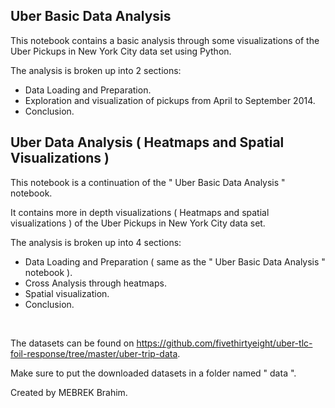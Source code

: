 ## Uber Basic Data Analysis

This notebook contains a basic analysis through some visualizations of the Uber Pickups in New York City data set using Python.

The analysis is broken up into 2 sections:  
  - Data Loading and Preparation.
  - Exploration and visualization of pickups from April to September 2014. 
  - Conclusion.

## Uber Data Analysis ( Heatmaps and Spatial Visualizations )

This notebook is a continuation of the " Uber Basic Data Analysis " notebook. 

It contains more in depth visualizations ( Heatmaps and spatial visualizations ) of the Uber Pickups in New York City data set.

The analysis is broken up into 4 sections:
- Data Loading and Preparation ( same as the " Uber Basic Data Analysis " notebook ).
- Cross Analysis through heatmaps.
- Spatial visualization.
- Conclusion.
<br>

The datasets can be found on <a href="https://github.com/fivethirtyeight/uber-tlc-foil-response/tree/master/uber-trip-data">https://github.com/fivethirtyeight/uber-tlc-foil-response/tree/master/uber-trip-data</a>.

Make sure to put the downloaded datasets in a folder named " data ".

Created by MEBREK Brahim.
